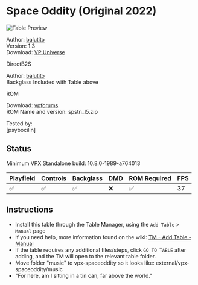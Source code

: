 ﻿# Space Oddity (Original 2022)

![Table Preview](../../images/vpx-spaceoddity.png)

Author: [balutito](https://vpuniverse.com/profile/36070-balutito/)  
Version: 1.3  
Download: [VP Universe](https://vpuniverse.com/files/file/10301-space-oditty/)

DirectB2S

Author: [balutito](https://vpuniverse.com/profile/36070-balutito/)  
Backglass Included with Table above  

ROM

Download: [vpforums](https://www.vpforums.org/index.php?app=downloads&showfile=906)  
ROM Name and version: spstn_l5.zip

Tested by:  
[psybocilin]

## Status 

Minimum VPX Standalone build: 10.8.0-1989-a764013

| Playfield | Controls | Backglass | DMD | ROM Required | FPS | 
|-----------|----------|-----------|-----|--------------|-----|
| :white_check_mark: | :white_check_mark: | :white_check_mark: | :x: | :white_check_mark: | 37 |

## Instructions

- Install this table through the Table Manager, using the `Add Table` > `Manual` page
- If you need help, more information found on the wiki: [TM - Add Table - Manual](https://github.com/LegendsUnchained/vpx-standalone-alp4k/wiki/%5B04%5D-%F0%9F%A7%A1-TM-%E2%80%90-Other-Features#add-table---manual)
- If the table requires any additional files/steps, click `GO TO TABLE` after adding, and the TM will open to the relevant table folder.
- Move folder "music" to vpx-spaceoddity so it looks like: external/vpx-spaceoddity/music
- "For here, am I sitting in a tin can, far above the world."

